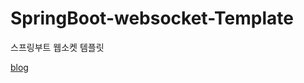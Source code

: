 # SpringBoot-websocket-Template
스프링부트 웹소켓 템플릿

[blog](http://handcoding.tistory.com/category/Spring/SpringBoot)
